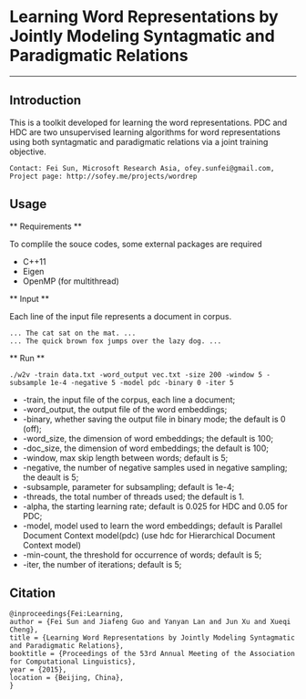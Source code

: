 # Learning Word Representations by Jointly Modeling Syntagmatic and Paradigmatic Relations
--------------

## Introduction

This is a toolkit developed for learning the word representations. 
PDC and HDC are two unsupervised learning algorithms for word representations using both syntagmatic and paradigmatic relations via a joint training objective.

```
Contact: Fei Sun, Microsoft Research Asia, ofey.sunfei@gmail.com, 
Project page: http://sofey.me/projects/wordrep

```

## Usage

** Requirements **

To complile the souce codes, some external packages are required

* C++11
* Eigen
* OpenMP (for multithread)

** Input **

Each line of the input file represents a document in corpus.

```
... The cat sat on the mat. ...
... The quick brown fox jumps over the lazy dog. ...
```

** Run **

```shell
./w2v -train data.txt -word_output vec.txt -size 200 -window 5 -subsample 1e-4 -negative 5 -model pdc -binary 0 -iter 5
```

- -train, the input file of the corpus, each line a document;
- -word_output, the output file of the word embeddings;
- -binary, whether saving the output file in binary mode; the default is 0 (off);
- -word_size, the dimension of word embeddings; the default is 100;
- -doc_size, the dimension of word embeddings; the default is 100;
- -window, max skip length between words; default is 5;
- -negative, the number of negative samples used in negative sampling; the deault is 5;
- -subsample, parameter for subsampling; default is 1e-4;
- -threads, the total number of threads used; the default is 1.
- -alpha, the starting learning rate; default is 0.025 for HDC and 0.05 for PDC; 
- -model, model used to learn the word embeddings; default is Parallel Document Context model(pdc) (use hdc for Hierarchical Document Context model)
- -min-count, the threshold for occurrence of words; default is 5;
- -iter, the number of iterations; default is 5;


## Citation

```TeX
@inproceedings{Fei:Learning,
author = {Fei Sun and Jiafeng Guo and Yanyan Lan and Jun Xu and Xueqi Cheng},
title = {Learning Word Representations by Jointly Modeling Syntagmatic and Paradigmatic Relations},
booktitle = {Proceedings of the 53rd Annual Meeting of the Association for Computational Linguistics},
year = {2015},
location = {Beijing, China},
}
```
